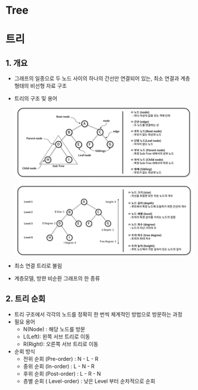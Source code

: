 # Tree

# 트리

## 1. 개요

- 그래프의 일종으로 두 노드 사이의 하나의 간선만 연결되어 있는, 최소 연결과 계층 형태의 비선형 자료 구조
- 트리의 구조 및 용어
    
    ![2.png](Tree%2012f88116f48a4b619705365c2dd1d9f4/2.png)
    
    ![1.png](Tree%2012f88116f48a4b619705365c2dd1d9f4/1.png)
    
- 최소 연결 트리로 불림
- 계층모델, 방햔 비순환 그래프의 한 종류

## 2. 트리 순회

- 트리 구조에서 각각의 노드를 정확히 한 번씩 체계적인 방법으로 방문하는 과정
- 필요 용어
    - N(Node) : 해당 노드를 방문
    - L(Left): 왼쪽 서브 트리로 이동
    - R(Right): 오른쪽 서브 트리로 이동
- 순회 방식
    - 전위 순회 (Pre-order) : N - L - R
    - 중위 순회 (In-order) : L - N - R
    - 후위 순회 (Post-order) : L - R - N
    - 층별 순회 ( Level-order) : 낮은 Level 부터 순차적으로 순회
